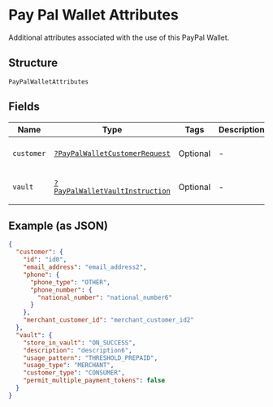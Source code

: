 
# Pay Pal Wallet Attributes

Additional attributes associated with the use of this PayPal Wallet.

## Structure

`PayPalWalletAttributes`

## Fields

| Name | Type | Tags | Description | Getter | Setter |
|  --- | --- | --- | --- | --- | --- |
| `customer` | [`?PayPalWalletCustomerRequest`](../../doc/models/pay-pal-wallet-customer-request.md) | Optional | - | getCustomer(): ?PayPalWalletCustomerRequest | setCustomer(?PayPalWalletCustomerRequest customer): void |
| `vault` | [`?PayPalWalletVaultInstruction`](../../doc/models/pay-pal-wallet-vault-instruction.md) | Optional | - | getVault(): ?PayPalWalletVaultInstruction | setVault(?PayPalWalletVaultInstruction vault): void |

## Example (as JSON)

```json
{
  "customer": {
    "id": "id0",
    "email_address": "email_address2",
    "phone": {
      "phone_type": "OTHER",
      "phone_number": {
        "national_number": "national_number6"
      }
    },
    "merchant_customer_id": "merchant_customer_id2"
  },
  "vault": {
    "store_in_vault": "ON_SUCCESS",
    "description": "description6",
    "usage_pattern": "THRESHOLD_PREPAID",
    "usage_type": "MERCHANT",
    "customer_type": "CONSUMER",
    "permit_multiple_payment_tokens": false
  }
}
```

